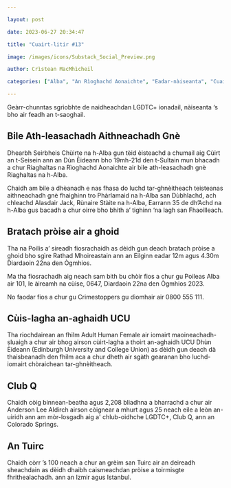 ```yaml
---

layout: post

date: 2023-06-27 20:34:47

title: "Cuairt-litir #13"

image: /images/icons/Substack_Social_Preview.png

author: Crìstean MacMhìcheil

categories: ["Alba", "An Rìoghachd Aonaichte", "Eadar-nàiseanta", "Cuairt-litir", "Lagh", "Poileataigs", "Pròis"]

---
```



Geàrr-chunntas sgrìobhte de naidheachdan LGDTC+ ionadail, nàiseanta ‘s bho air feadh an t-saoghail.

## Bile Ath-leasachadh Aithneachadh Gnè

Dhearbh Seirbheis Chùirte na h-Alba gun tèid èisteachd a chumail aig Cùirt an t-Seisein ann an Dùn Èideann bho 19mh-21d den t-Sultain mun bhacadh a chur Riaghaltas na Rìoghachd Aonaichte air bile ath-leasachadh gnè Riaghaltas na h-Alba.

Chaidh am bile a dhèanadh e nas fhasa do luchd tar-ghnèitheach teisteanas aithneachadh gnè fhaighinn tro Phàrlamaid na h-Alba san Dùbhlachd, ach chleachd Alasdair Jack, Rùnaire Stàite na h-Alba, Earrann 35 de dh’Achd na h-Alba gus bacadh a chur oirre bho bhith a’ tighinn ‘na lagh san Fhaoilleach.

## Bratach pròise air a ghoid

Tha na Poilis a’ sireadh fiosrachaidh as dèidh gun deach bratach pròise a ghoid bho sgìre Rathad Mhoireastain ann an Eilginn eadar 12m agus 4.30m Diardaoin 22na den Ògmhios.

Ma tha fiosrachadh aig neach sam bith bu chòir fios a chur gu Poileas Alba air 101, le àireamh na cùise, 0647, Diardaoin 22na den Ògmhios 2023.

No faodar fios a chur gu Crimestoppers gu dìomhair air 0800 555 111.

## Cùis-lagha an-aghaidh UCU

Tha riochdairean an fhilm Adult Human Female air iomairt maoineachadh-sluaigh a chur air bhog airson cùirt-lagha a thoirt an-aghaidh UCU Dhùn Èideann (Edinburgh University and College Union) as dèidh gun deach dà thaisbeanadh den fhilm aca a chur dheth air sgàth gearanan bho luchd-iomairt chòraichean tar-ghnèitheach.

## Club Q

Chaidh còig binnean-beatha agus 2,208 bliadhna a bharrachd a chur air Anderson Lee Aldirch airson còignear a mhurt agus 25 neach eile a leòn an-uiridh ann am mòr-losgadh aig a' chlub-oidhche LGDTC+, Club Q, ann an Colorado Springs.

## An Tuirc

Chaidh còrr ’s 100 neach a chur an grèim san Tuirc air an deireadh sheachdain as dèidh dhaibh caismeachdan pròise a toirmisgte fhrithealachadh. ann an Izmir agus Istanbul.
